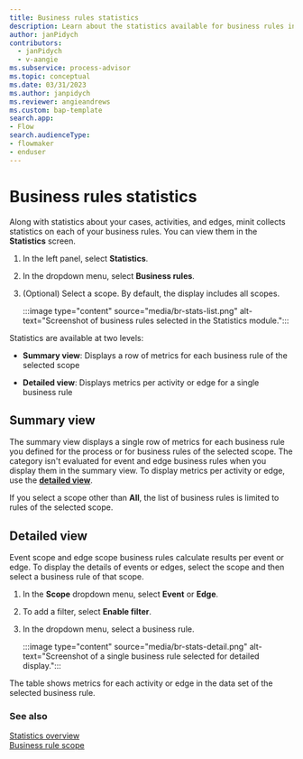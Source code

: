 ```yaml
---
title: Business rules statistics
description: Learn about the statistics available for business rules in minit.
author: janPidych
contributors:
  - janPidych
  - v-aangie
ms.subservice: process-advisor
ms.topic: conceptual
ms.date: 03/31/2023
ms.author: janpidych
ms.reviewer: angieandrews
ms.custom: bap-template
search.app:
- Flow
search.audienceType:
- flowmaker
- enduser
---
```


# Business rules statistics

Along with statistics about your cases, activities, and edges, minit collects statistics on each of your business rules. You can view them in the **Statistics** screen.

1. In the left panel, select **Statistics**.

1. In the dropdown menu, select **Business rules**.

1. (Optional) Select a scope. By default, the display includes all scopes.

    :::image type="content" source="media/br-stats-list.png" alt-text="Screenshot of business rules selected in the Statistics module.":::

Statistics are available at two levels:

- **Summary view**: Displays a row of metrics for each business rule of the selected scope

- **Detailed view**: Displays metrics per activity or edge for a single business rule

## Summary view

The summary view displays a single row of metrics for each business rule you defined for the process or for business rules of the selected scope. The category isn't evaluated for event and edge business rules when you display them in the summary view. To display metrics per activity or edge, use the [**detailed view**](#detailed-view).

If you select a scope other than **All**, the list of business rules is limited to rules of the selected scope.

## Detailed view

Event scope and edge scope business rules calculate results per event or edge. To display the details of events or edges, select the scope and then select a business rule of that scope.

1. In the **Scope** dropdown menu, select **Event** or **Edge**.

1. To add a filter, select **Enable filter**. 

1. In the dropdown menu, select a business rule.

    :::image type="content" source="media/br-stats-detail.png" alt-text="Screenshot of a single business rule selected for detailed display.":::

The table shows metrics for each activity or edge in the data set of the selected business rule.

### See also

[Statistics overview](statistics.md)  
[Business rule scope](business-rule-scope.md)
